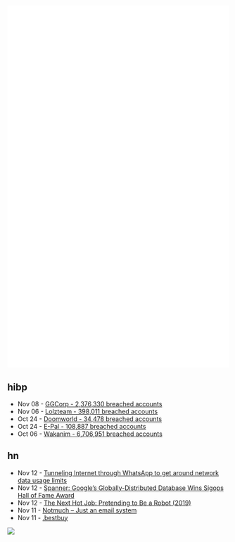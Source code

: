 ![Metrics](https://raw.githubusercontent.com/phixion/phixion/master/metrics.svg)

## hibp

<!--
for https://github.com/phixion/phixion/blob/main/.github/workflows/feeds.yml
-->
<!--START_SECTION:haveibeenpwnd-->
- Nov 08 - [GGCorp - 2,376,330 breached accounts](https://haveibeenpwned.com/PwnedWebsites#GGCorp)
- Nov 06 - [Lolzteam - 398,011 breached accounts](https://haveibeenpwned.com/PwnedWebsites#Lolzteam)
- Oct 24 - [Doomworld - 34,478 breached accounts](https://haveibeenpwned.com/PwnedWebsites#Doomworld)
- Oct 24 - [E-Pal - 108,887 breached accounts](https://haveibeenpwned.com/PwnedWebsites#EPal)
- Oct 06 - [Wakanim - 6,706,951 breached accounts](https://haveibeenpwned.com/PwnedWebsites#Wakanim)
<!--END_SECTION:haveibeenpwnd-->

## hn

<!--
for https://github.com/phixion/phixion/blob/main/.github/workflows/feeds.yml
-->
<!--START_SECTION:hn-->
- Nov 12 - [Tunneling Internet through WhatsApp to get around network data usage limits](https://github.com/aleixrodriala/wa-tunnel)
- Nov 12 - [Spanner: Google’s Globally-Distributed Database Wins Sigops Hall of Fame Award](https://www.sigops.org/2022/hof-2022/)
- Nov 12 - [The Next Hot Job: Pretending to Be a Robot (2019)](https://www.wsj.com/articles/the-next-hot-job-pretending-to-be-a-robot-11567224001)
- Nov 11 - [Notmuch – Just an email system](https://notmuchmail.org/)
- Nov 11 - [.bestbuy](http://nic.bestbuy/)
<!--END_SECTION:hn-->

<!--
for https://yhype.me
-->
![](https://hit.yhype.me/github/profile?user_id=13013670)
